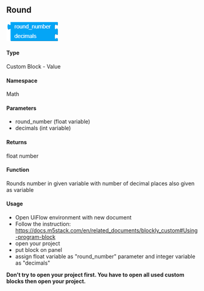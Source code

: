 ## Round

![Main block image](images/main_block.png)

#### Type

Custom Block - Value

#### Namespace

 Math

#### Parameters

- round_number (float variable)
- decimals (int variable)

#### Returns

float number

#### Function

Rounds number in given variable with number of decimal places also given as variable

#### Usage

- Open UiFlow environment with new document
- Follow the instruction: https://docs.m5stack.com/en/related_documents/blockly_custom#Using-program-block
- open your project
- put block on panel
- assign float variable as "round_number" parameter and integer variable as "decimals"



**Don't try to open your project first. You have to open all used custom blocks then open your project.**

